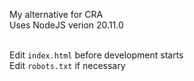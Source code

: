 My alternative for CRA<br>
Uses NodeJS verion 20.11.0<br><br>

Edit `index.html` before development starts<br>
Edit `robots.txt` if necessary
